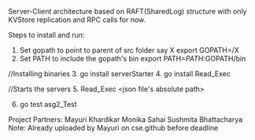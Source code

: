 Server-Client architecture based on RAFT(SharedLog) structure with only KVStore replication and RPC calls for now.

Steps to install and run:
 
1. Set gopath to point to parent of src folder say X
    export GOPATH=<path>/X
2. Set PATH to include the gopath's bin
    export PATH=$PATH:$GOPATH/bin
    
//Installing binaries
3. go install serverStarter
4. go install Read_Exec  
       
//Starts the servers
5. Read_Exec <json file's absolute path>

6. go test asg2_Test


Project Partners:
Mayuri Khardikar
Monika Sahai
Sushmita Bhattacharya
Note: Already uploaded by Mayuri on cse.github before deadline
